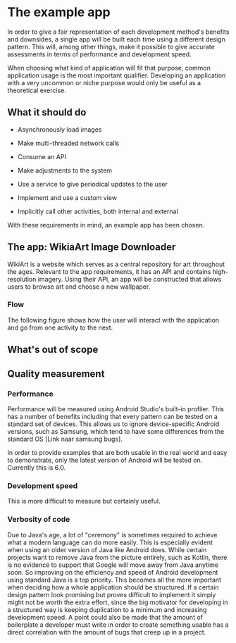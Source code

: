 
# The example app

In order to give a fair representation of each development method's benefits and downsides,
a single app will be built each time using a different design pattern. This will, among other things,
make it possible to give accurate assessments in terms of performance and development speed.

When choosing what kind of application will fit that purpose, common application usage is the
most important qualifier. Developing an application with a very uncommon or niche purpose would
only be useful as a theoretical exercise.

## What it should do

* Asynchronously load images

* Make multi-threaded network calls

* Consume an API

* Make adjustments to the system

* Use a service to give periodical updates to the user

* Implement and use a custom view

* Implicitly call other activities, both internal and external

With these requirements in mind, an example app has been chosen.

## The app: WikiaArt Image Downloader

WikiArt is a website which serves as a central repository for art throughout the ages.
Relevant to the app requirements, it has an API and contains high-resolution imagery.
Using their API, an app will be constructed that allows users to browse art and choose a new wallpaper.

### Flow

The following figure shows how the user will interact with the application and go from one activity to the next.

## What's out of scope

## Quality measurement

### Performance

Performance will be measured using Android Studio's built-in profiler. This has a number of benefits including that every pattern can be tested on a standard set of devices. This allows us to ignore device-specific Android versions, such as Samsung, which tend to have some differences from the standard OS [Link naar samsung bugs].

In order to provide examples that are both usable in the real world and easy to demonstrate, only the latest version of Android will be tested on. Currently this is 6.0.

### Development speed

This is more difficult to measure but certainly useful.

### Verbosity of code

Due to Java's age, a lot of "ceremony" is sometimes required to achieve what a modern language can do more easily. This is especially evident when using an older version of Java like Android does. While certain projects want to remove Java from the picture entirely, such as Kotlin, there is no evidence to support that Google will move away from Java anytime soon. So improving on the efficiency and speed of Android development using standard Java is a top priority. This becomes all the more important when deciding how a whole application should be structured.
If a certain design pattern look promising but proves difficult to implement it simply might not be worth the extra effort, since the big motivator for developing in a structured way is keeping duplication to a minimum and increasing development speed. A point could also be made that the amount of boilerplate a developer must write in order to create something usable has a direct correlation with the amount of bugs that creep up in a project.
